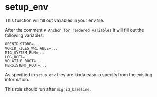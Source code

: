 # setup\_env

This function will fill out variables in your env file.

After the comment `# Anchor for rendered variables` it will fill out the following variables:

```
OPENID_STORE=...
VGRID_FILES_WRITABLE=...
MIG_SYSTEM_RUN=...
LOG_ROOT=...
VOLATILE_ROOT=...
PERSISTENT_ROOT=...
```

As specified in `setup_env` they are kinda easy to specify from the existing information.

This role should run after `migrid_baseline`.